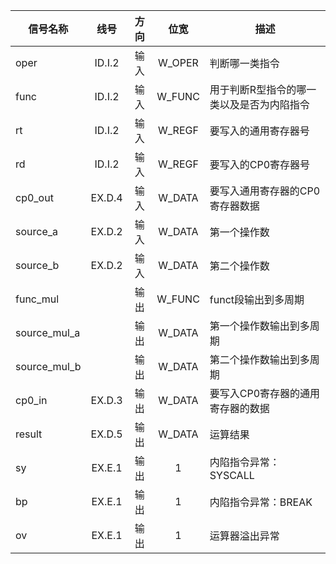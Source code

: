 | 信号名称     |  线号  | 方向 |  位宽  | 描述                                      |
| ------------ | :----: | :--: | :----: | ----------------------------------------- |
| oper         | ID.I.2 | 输入 | W_OPER | 判断哪一类指令                            |
| func         | ID.I.2 | 输入 | W_FUNC | 用于判断R型指令的哪一类以及是否为内陷指令 |
| rt           | ID.I.2 | 输入 | W_REGF | 要写入的通用寄存器号                      |
| rd           | ID.I.2 | 输入 | W_REGF | 要写入的CP0寄存器号                       |
| cp0_out      | EX.D.4 | 输入 | W_DATA | 要写入通用寄存器的CP0寄存器数据           |
| source_a     | EX.D.2 | 输入 | W_DATA | 第一个操作数                              |
| source_b     | EX.D.2 | 输入 | W_DATA | 第二个操作数                              |
| func_mul     |        | 输出 | W_FUNC | funct段输出到多周期                       |
| source_mul_a |        | 输出 | W_DATA | 第一个操作数输出到多周期                  |
| source_mul_b |        | 输出 | W_DATA | 第二个操作数输出到多周期                  |
| cp0_in       | EX.D.3 | 输出 | W_DATA | 要写入CP0寄存器的通用寄存器的数据         |
| result       | EX.D.5 | 输出 | W_DATA | 运算结果                                  |
| sy           | EX.E.1 | 输出 |   1    | 内陷指令异常：SYSCALL                     |
| bp           | EX.E.1 | 输出 |   1    | 内陷指令异常：BREAK                       |
| ov           | EX.E.1 | 输出 |   1    | 运算器溢出异常                            |

